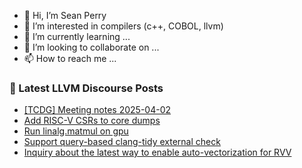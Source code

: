 - 👋 Hi, I’m Sean Perry
- 👀 I’m interested in compilers (c++, COBOL, llvm)
- 🌱 I’m currently learning ...
- 💞️ I’m looking to collaborate on ...
- 📫 How to reach me ...

<!---
s66perry/s66perry is a ✨ special ✨ repository because its `README.md` (this file) appears on your GitHub profile.
You can click the Preview link to take a look at your changes.
--->
### 📕 Latest LLVM Discourse Posts

<!-- DISCOURSE-LLVM:START -->
- [[TCDG] Meeting notes 2025-04-02](https://discourse.llvm.org/t/tcdg-meeting-notes-2025-04-02/85659#post_2)
- [Add RISC-V CSRs to core dumps](https://discourse.llvm.org/t/add-risc-v-csrs-to-core-dumps/84348#post_8)
- [Run linalg.matmul on gpu](https://discourse.llvm.org/t/run-linalg-matmul-on-gpu/78416#post_4)
- [Support query-based clang-tidy external check](https://discourse.llvm.org/t/support-query-based-clang-tidy-external-check/85331#post_11)
- [Inquiry about the latest way to enable auto-vectorization for RVV](https://discourse.llvm.org/t/inquiry-about-the-latest-way-to-enable-auto-vectorization-for-rvv/85688#post_5)
<!-- DISCOURSE-LLVM:END -->
